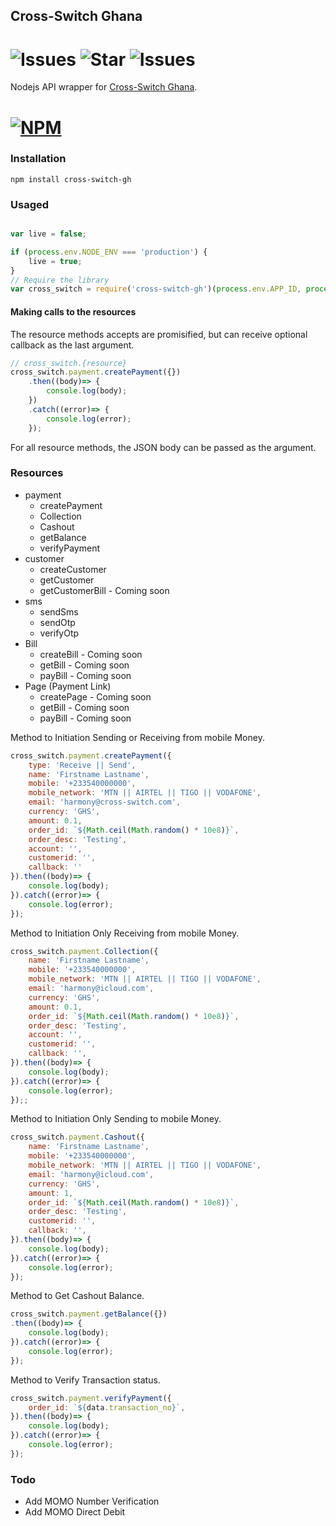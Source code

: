 ## Cross-Switch Ghana 

# ![Issues](https://img.shields.io/github/issues/harmonizerblinks/Cross-Switch-Ghana) ![Star](https://img.shields.io/github/stars/harmonizerblinks/Cross-Switch-Ghana) ![Issues](https://img.shields.io/github/license/harmonizerblinks/Cross-Switch-Ghana)

Nodejs API wrapper for [Cross-Switch Ghana](https://docs.cross-switch.app).

# [![NPM](https://nodei.co/npm/cross-switch-gh.png)](https://nodei.co/npm/cross-switch-gh/)

### Installation

```
npm install cross-switch-gh
```

### Usaged

```js

var live = false;

if (process.env.NODE_ENV === 'production') {
	live = true;
}
// Require the library
var cross_switch = require('cross-switch-gh')(process.env.APP_ID, process.env.APP_KEY, live);


```

#### Making calls to the resources
The resource methods accepts are promisified, but can receive optional callback as the last argument.

```js
// cross_switch.{resource}
cross_switch.payment.createPayment({})
	.then((body)=> {
  		console.log(body);
	})
	.catch((error)=> {
		console.log(error);
	});
```



For all resource methods, the JSON body can be passed as the argument.

### Resources

- payment
  - createPayment
  - Collection
  - Cashout
  - getBalance
  - verifyPayment
- customer
  - createCustomer
  - getCustomer
  - getCustomerBill - Coming soon
- sms 
  - sendSms
  - sendOtp
  - verifyOtp
- Bill 
  - createBill - Coming soon
  - getBill - Coming soon
  - payBill - Coming soon
- Page (Payment Link)
  - createPage - Coming soon
  - getBill - Coming soon
  - payBill - Coming soon

Method to Initiation Sending or Receiving from mobile Money.

```js
cross_switch.payment.createPayment({
	type: 'Receive || Send',
	name: 'Firstname Lastname',
	mobile: '+233540000000',
	mobile_network: 'MTN || AIRTEL || TIGO || VODAFONE',
	email: 'harmony@cross-switch.com',
	currency: 'GHS',
	amount: 0.1,
	order_id: `${Math.ceil(Math.random() * 10e8)}`,
	order_desc: 'Testing',
	account: '',
	customerid: '',
	callback: ''
}).then((body)=> {
	console.log(body);
}).catch((error)=> {
	console.log(error);
});
```

Method to Initiation Only Receiving from mobile Money.

```js
cross_switch.payment.Collection({
	name: 'Firstname Lastname',
	mobile: '+233540000000',
	mobile_network: 'MTN || AIRTEL || TIGO || VODAFONE',
	email: 'harmony@icloud.com',
	currency: 'GHS',
	amount: 0.1,
	order_id: `${Math.ceil(Math.random() * 10e8)}`,
	order_desc: 'Testing',
	account: '',
	customerid: '',
	callback: '',
}).then((body)=> {
	console.log(body);
}).catch((error)=> {
	console.log(error);
});;
```

Method to Initiation Only Sending to mobile Money.

```js
cross_switch.payment.Cashout({
	name: 'Firstname Lastname',
	mobile: '+233540000000',
	mobile_network: 'MTN || AIRTEL || TIGO || VODAFONE',
	email: 'harmony@icloud.com',
	currency: 'GHS',
	amount: 1,
	order_id: `${Math.ceil(Math.random() * 10e8)}`,
	order_desc: 'Testing',
	customerid: '',
	callback: '',
}).then((body)=> {
	console.log(body);
}).catch((error)=> {
	console.log(error);
});
```


Method to Get Cashout Balance.

```js
cross_switch.payment.getBalance({})
.then((body)=> {
	console.log(body);
}).catch((error)=> {
	console.log(error);
});
```

Method to Verify Transaction status.

```js
cross_switch.payment.verifyPayment({
	order_id: `${data.transaction_no}`,
}).then((body)=> {
	console.log(body);
}).catch((error)=> {
	console.log(error);
});
```
  

### Todo

- Add MOMO Number Verification
- Add MOMO Direct Debit

